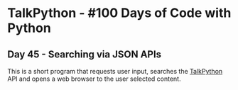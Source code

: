 # TalkPython - #100 Days of Code with Python
## Day 45 - Searching via JSON APIs

This is a short program that requests user input, searches the [TalkPython](search.talkpython.fm) API and opens a web browser to the user selected content.